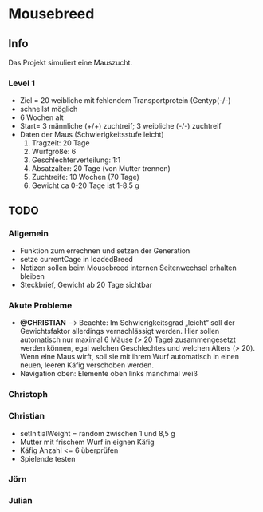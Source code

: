 # Mousebreed

## Info

Das Projekt simuliert eine Mauszucht.

### Level 1
- Ziel = 20 weibliche mit fehlendem Transportprotein (Gentyp(-/-) 
- schnellst möglich 
- 6 Wochen  alt
- Start= 3 männliche (+/+) zuchtreif; 3 weibliche (-/-) zuchtreif
- Daten der Maus (Schwierigkeitsstufe leicht)
    1. Tragzeit: 20 Tage
    2. Wurfgröße: 6
    3. Geschlechterverteilung: 1:1
    4. Absatzalter: 20 Tage (von Mutter trennen)
    5. Zuchtreife: 10 Wochen (70 Tage)
    6. Gewicht ca 0-20 Tage ist 1-8,5 g

## TODO

### Allgemein
- Funktion zum errechnen und setzen der Generation
- setze currentCage in loadedBreed
- Notizen sollen beim Mousebreed internen Seitenwechsel erhalten bleiben
- Steckbrief, Gewicht ab 20 Tage sichtbar

### Akute Probleme
- **@CHRISTIAN** --> Beachte: Im Schwierigkeitsgrad „leicht“ soll der Gewichtsfaktor allerdings vernachlässigt werden. Hier sollen automatisch nur maximal 6 Mäuse (> 20 Tage) zusammengesetzt werden können, egal welchen Geschlechtes und welchen Alters (> 20). Wenn eine Maus wirft, soll sie mit ihrem Wurf automatisch in einen neuen, leeren Käfig verschoben werden.
- Navigation oben: Elemente oben links manchmal weiß

### Christoph

### Christian
- setInitialWeight = random zwischen 1  und 8,5 g
- Mutter mit frischem Wurf in eignen Käfig
- Käfig Anzahl <= 6 überprüfen
- Spielende testen 

### Jörn


### Julian